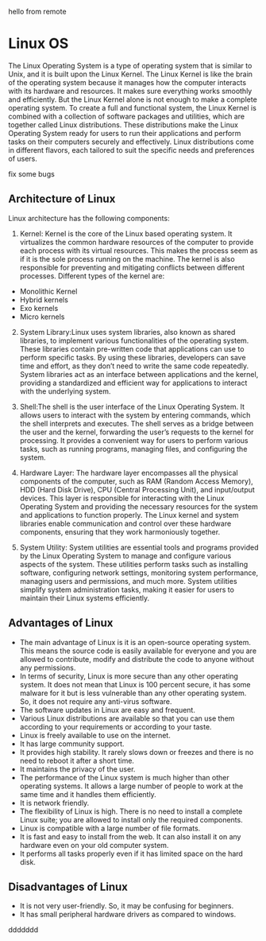 hello from remote
# Linux OS
The Linux Operating System is a type of operating system that is similar to Unix, and it is built upon the Linux Kernel. The Linux Kernel is like the brain of the operating system because it manages how the computer interacts with its hardware and resources. It makes sure everything works smoothly and efficiently. But the Linux Kernel alone is not enough to make a complete operating system. To create a full and functional system, the Linux Kernel is combined with a collection of software packages and utilities, which are together called Linux distributions. These distributions make the Linux Operating System ready for users to run their applications and perform tasks on their computers securely and effectively. Linux distributions come in different flavors, each tailored to suit the specific needs and preferences of users.


fix some bugs

## Architecture of Linux
Linux architecture has the following components: 
1. Kernel: Kernel is the core of the Linux based operating system. It virtualizes the common hardware resources of the computer to provide each process with its virtual resources. This makes the process seem as if it is the sole process running on the machine. The kernel is also responsible for preventing and mitigating conflicts between different processes. Different types of the kernel are: 
* Monolithic Kernel
* Hybrid kernels
* Exo kernels
* Micro kernels

2. System Library:Linux uses system libraries, also known as shared libraries, to implement various functionalities of the operating system. These libraries contain pre-written code that applications can use to perform specific tasks. By using these libraries, developers can save time and effort, as they don’t need to write the same code repeatedly. System libraries act as an interface between applications and the kernel, providing a standardized and efficient way for applications to interact with the underlying system.

3. Shell:The shell is the user interface of the Linux Operating System. It allows users to interact with the system by entering commands, which the shell interprets and executes. The shell serves as a bridge between the user and the kernel, forwarding the user’s requests to the kernel for processing. It provides a convenient way for users to perform various tasks, such as running programs, managing files, and configuring the system.

4. Hardware Layer: The hardware layer encompasses all the physical components of the computer, such as RAM (Random Access Memory), HDD (Hard Disk Drive), CPU (Central Processing Unit), and input/output devices. This layer is responsible for interacting with the Linux Operating System and providing the necessary resources for the system and applications to function properly. The Linux kernel and system libraries enable communication and control over these hardware components, ensuring that they work harmoniously together.
5. System Utility: System utilities are essential tools and programs provided by the Linux Operating System to manage and configure various aspects of the system. These utilities perform tasks such as installing software, configuring network settings, monitoring system performance, managing users and permissions, and much more. System utilities simplify system administration tasks, making it easier for users to maintain their Linux systems efficiently.

## Advantages of Linux
* The main advantage of Linux is it is an open-source operating system. This means the source code is easily available for everyone and you are allowed to contribute, modify and distribute the code to anyone without any permissions.
* In terms of security, Linux is more secure than any other operating system. It does not mean that Linux is 100 percent secure, it has some malware for it but is less vulnerable than any other operating system. So, it does not require any anti-virus software.
* The software updates in Linux are easy and frequent.
* Various Linux distributions are available so that you can use them according to your requirements or according to your taste.
* Linux is freely available to use on the internet.
* It has large community support.
* It provides high stability. It rarely slows down or freezes and there is no need to reboot it after a short time.
* It maintains the privacy of the user.
* The performance of the Linux system is much higher than other operating systems. It allows a large number of people to work at the same time and it handles them efficiently.
* It is network friendly.
* The flexibility of Linux is high. There is no need to install a complete Linux suite; you are allowed to install only the required components.
* Linux is compatible with a large number of file formats.
* It is fast and easy to install from the web. It can also install it on any hardware even on your old computer system.
* It performs all tasks properly even if it has limited space on the hard disk.

## Disadvantages of Linux
* It is not very user-friendly. So, it may be confusing for beginners.
* It has small peripheral hardware drivers as compared to windows.

ddddddd
